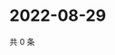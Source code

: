 # 2022-08-29

共 0 条

<!-- BEGIN WEIBO -->
<!-- 最后更新时间 Mon Aug 29 2022 14:05:28 GMT+0800 (China Standard Time) -->

<!-- END WEIBO -->
